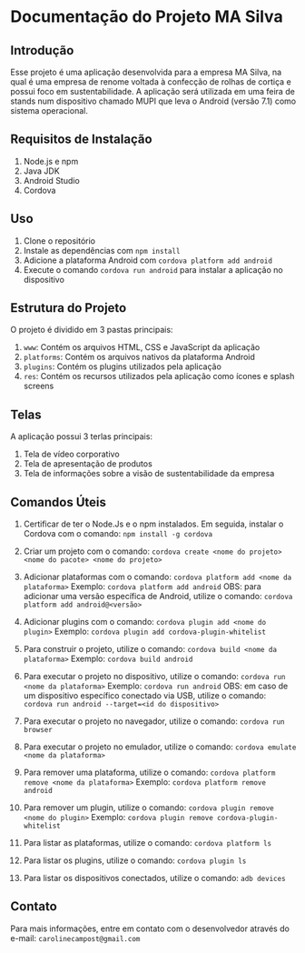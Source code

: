# Documentação do Projeto MA Silva

## Introdução

Esse projeto é uma aplicação desenvolvida para a empresa MA Silva, na qual é uma empresa de renome voltada à confecção de rolhas de cortiça e possui foco em sustentabilidade. A aplicação será utilizada em uma feira de stands num dispositivo chamado MUPI que leva o Android (versão 7.1) como sistema operacional.

## Requisitos de Instalação

1. Node.js e npm
2. Java JDK
3. Android Studio
4. Cordova

## Uso

1. Clone o repositório
2. Instale as dependências com `npm install`
3. Adicione a plataforma Android com `cordova platform add android`
4. Execute o comando `cordova run android` para instalar a aplicação no dispositivo

## Estrutura do Projeto

O projeto é dividido em 3 pastas principais:

1. `www`: Contém os arquivos HTML, CSS e JavaScript da aplicação
2. `platforms`: Contém os arquivos nativos da plataforma Android
3. `plugins`: Contém os plugins utilizados pela aplicação
4. `res`: Contém os recursos utilizados pela aplicação como ícones e splash screens

## Telas

A aplicação possui 3 terlas principais:

1. Tela de vídeo corporativo
2. Tela de apresentação de produtos
3. Tela de informações sobre a visão de sustentabilidade da empresa

## Comandos Úteis

1. Certificar de ter o Node.Js e o npm instalados. Em seguida, instalar o Cordova com o comando:
`npm install -g cordova`

2. Criar um projeto com o comando:
 `cordova create <nome do projeto> <nome do pacote> <nome do projeto>`

3. Adicionar plataformas com o comando:
`cordova platform add <nome da plataforma>`
Exemplo: `cordova platform add android`
OBS: para adicionar uma versão específica de Android, utilize o comando:
`cordova platform add android@<versão>`

4. Adicionar plugins com o comando:
`cordova plugin add <nome do plugin>`
Exemplo: `cordova plugin add cordova-plugin-whitelist`

5. Para construir o projeto, utilize o comando:
`cordova build <nome da plataforma>`
Exemplo: `cordova build android`

6. Para executar o projeto no dispositivo, utilize o comando:
`cordova run <nome da plataforma>`
Exemplo: `cordova run android`
OBS: em caso de um dispositivo específico conectado via USB, utilize o comando:
`cordova run android --target=<id do dispositivo>`

7. Para executar o projeto no navegador, utilize o comando:
`cordova run browser`

8. Para executar o projeto no emulador, utilize o comando:
`cordova emulate <nome da plataforma>`

9. Para remover uma plataforma, utilize o comando:
`cordova platform remove <nome da plataforma>`
Exemplo: `cordova platform remove android`

10. Para remover um plugin, utilize o comando:
`cordova plugin remove <nome do plugin>`
Exemplo: `cordova plugin remove cordova-plugin-whitelist`

11. Para listar as plataformas, utilize o comando:
`cordova platform ls`

12. Para listar os plugins, utilize o comando:
`cordova plugin ls`

13. Para listar os dispositivos conectados, utilize o comando:
`adb devices`

## Contato

Para mais informações, entre em contato com o desenvolvedor através do e-mail: `carolinecampost@gmail.com`